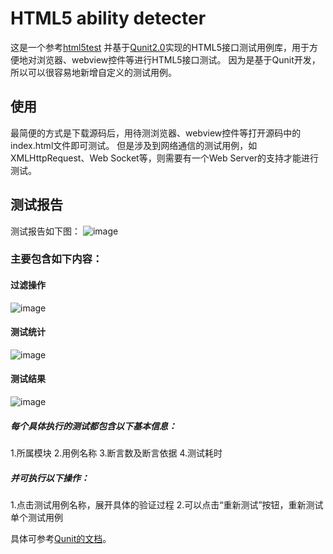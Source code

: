﻿# HTML5 ability detecter
这是一个参考<a href="http://html5test.com/">html5test</a> 并基于<a href="http://qunitjs.com/">Qunit2.0</a>实现的HTML5接口测试用例库，用于方便地对浏览器、webview控件等进行HTML5接口测试。
因为是基于Qunit开发，所以可以很容易地新增自定义的测试用例。

## 使用
最简便的方式是下载源码后，用待测浏览器、webview控件等打开源码中的index.html文件即可测试。
但是涉及到网络通信的测试用例，如XMLHttpRequest、Web Socket等，则需要有一个Web Server的支持才能进行测试。

## 测试报告
测试报告如下图：
 ![image](https://github.com/woojean/HTML5-ability-detecter/blob/master/imgs/index.png)

### 主要包含如下内容：
#### 过滤操作
 ![image](https://github.com/woojean/HTML5-ability-detecter/blob/master/imgs/guolv.png)
#### 测试统计
 ![image](https://github.com/woojean/HTML5-ability-detecter/blob/master/imgs/tongji.png)
#### 测试结果
 ![image](https://github.com/woojean/HTML5-ability-detecter/blob/master/imgs/yongli.png)
##### 每个具体执行的测试都包含以下基本信息：
1.所属模块 
2.用例名称 
3.断言数及断言依据 
4.测试耗时 

##### 并可执行以下操作：
1.点击测试用例名称，展开具体的验证过程 
2.可以点击“重新测试”按钮，重新测试单个测试用例 


具体可参考<a href="http://qunitjs.com/">Qunit的文档</a>。